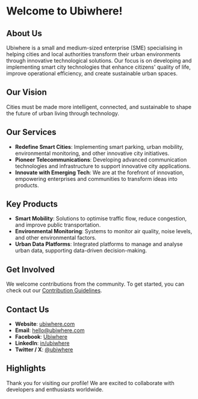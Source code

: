 # Welcome to Ubiwhere!

## About Us

Ubiwhere is a small and medium-sized enterprise (SME) specialising in helping cities and local authorities transform their urban environments through innovative technological solutions. 
Our focus is on developing and implementing smart city technologies that enhance citizens' quality of life, improve operational efficiency, and create sustainable urban spaces.

## Our Vision

Cities must be made more intelligent, connected, and sustainable to shape the future of urban living through technology.

## Our Services

- **Redefine Smart Cities**: Implementing smart parking, urban mobility, environmental monitoring, and other innovative city initiatives.
- **Pioneer Telecommunications**: Developing advanced communication technologies and infrastructure to support innovative city applications.
- **Innovate with Emerging Tech**: We are at the forefront of innovation, empowering enterprises and communities to transform ideas into products.

## Key Products

- **Smart Mobility**: Solutions to optimise traffic flow, reduce congestion, and improve public transportation.
- **Environmental Monitoring**: Systems to monitor air quality, noise levels, and other environmental factors.
- **Urban Data Platforms**: Integrated platforms to manage and analyse urban data, supporting data-driven decision-making.

## Get Involved

We welcome contributions from the community. To get started, you can check out our [Contribution Guidelines](./CONTRIBUTING.md).

## Contact Us

- **Website**: [ubiwhere.com](https://www.ubiwhere.com)
- **Email**: hello@ubiwhere.com
- **Facebook**: [Ubiwhere](https://facebook.com/ubiwhere)
- **LinkedIn**: [in/ubiwhere](https://www.linkedin.com/company/ubiwhere/)
- **Twitter / X**: [@ubiwhere](https://x.com/ubiwhere)

## Highlights

Thank you for visiting our profile! We are excited to collaborate with developers and enthusiasts worldwide.
